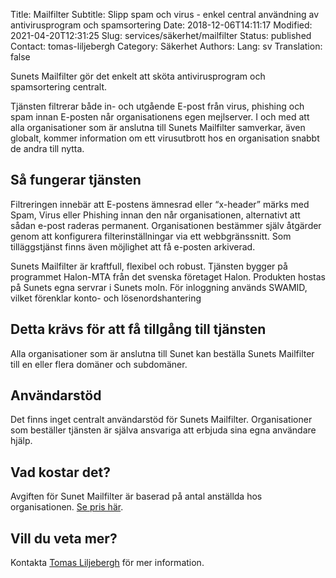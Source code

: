 Title: Mailfilter
Subtitle: Slipp spam och virus - enkel central användning av antivirusprogram och spamsortering 
Date: 2018-12-06T14:11:17
Modified: 2021-04-20T12:31:25
Slug: services/säkerhet/mailfilter
Status: published
Contact: tomas-liljebergh
Category: Säkerhet
Authors: 
Lang: sv
Translation: false

Sunets Mailfilter gör det enkelt att sköta antivirusprogram och spamsortering centralt.


Tjänsten filtrerar både in- och utgående E-post från virus, phishing och spam innan E-posten når organisationens egen mejlserver. I och med att alla organisationer som är anslutna till Sunets Mailfilter samverkar, även globalt, kommer information om ett virusutbrott hos en organisation snabbt de andra till nytta.


Så fungerar tjänsten
--------------------


Filtreringen innebär att E-postens ämnesrad eller “x-header” märks med Spam, Virus eller Phishing innan den når organisationen, alternativt att sådan e-post raderas permanent. Organisationen bestämmer själv åtgärder genom att konfigurera filterinställningar via ett webbgränssnitt. Som tilläggstjänst finns även möjlighet att få e-posten arkiverad.


Sunets Mailfilter är kraftfull, flexibel och robust. Tjänsten bygger på programmet Halon-MTA från det svenska företaget Halon. Produkten hostas på Sunets egna servrar i Sunets moln. För inloggning används SWAMID, vilket förenklar konto- och lösenordshantering


Detta krävs för att få tillgång till tjänsten
---------------------------------------------


Alla organisationer som är anslutna till Sunet kan beställa Sunets Mailfilter till en eller flera domäner och subdomäner.


Användarstöd
------------


Det finns inget centralt användarstöd för Sunets Mailfilter. Organisationer som beställer tjänsten är själva ansvariga att erbjuda sina egna användare hjälp.


Vad kostar det?
---------------


Avgiften för Sunet Mailfilter är baserad på antal anställda hos organisationen. [Se pris här](https://wiki.sunet.se/display/Mailfilter/Pris).


Vill du veta mer?
-----------------


Kontakta [Tomas Liljebergh](mailto:tomas.liljebergh@sunet.se) för mer information.


